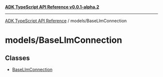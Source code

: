 [**ADK TypeScript API Reference v0.0.1-alpha.2**](../../README.md)

***

[ADK TypeScript API Reference](../../modules.md) / models/BaseLlmConnection

# models/BaseLlmConnection

## Classes

- [BaseLlmConnection](classes/BaseLlmConnection.md)
